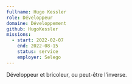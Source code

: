 ```yaml
---
fullname: Hugo Kessler
role: Développeur
domaine: Développement
github: HugoKessler
missions:
  - start: 2022-02-07
    end: 2022-08-15
    status: service
    employer: Selego
---
```


Développeur et bricoleur, ou peut-être l'inverse.
